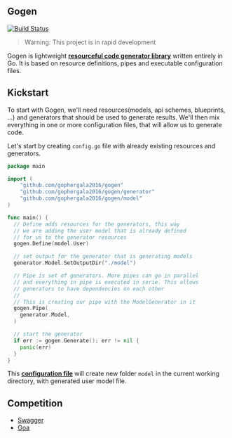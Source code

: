 ## Gogen

[![Build Status](https://travis-ci.org/gophergala2016/gogen.svg?branch=master)](https://travis-ci.org/gophergala2016/gogen)

> Warning: This project is in rapid development

Gogen is lightweight [**resourceful code generator library**](https://github.com/gophergala2016/gogen/wiki) written entirely in Go. It is based on resource definitions, pipes and executable configuration files.

## Kickstart

To start with Gogen, we'll need resources(models, api schemes, blueprints, ...) and generators that should be used to generate results. We'll then mix everything in one or more configuration files, that will allow us to generate code.

Let's start by creating `config.go` file with already existing resources and generators.

```go
package main

import (
	"github.com/gophergala2016/gogen"
	"github.com/gophergala2016/gogen/generator"
	"github.com/gophergala2016/gogen/model"
)

func main() {
  // Define adds resources for the generators, this way
  // we are adding the user model that is already defined
  // for us to the generator resources
  gogen.Define(model.User)

  // set output for the generator that is generating models
  generator.Model.SetOutputDir("./model")

  // Pipe is set of generators. More pipes can go in parallel
  // and everything in pipe is executed in serie. This allows
  // generators to have dependencies on each other
  //
  // This is creating our pipe with the ModelGenerator in it
  gogen.Pipe(
  	generator.Model,
  )

  // start the generator
  if err := gogen.Generate(); err != nil {
  	panic(err)
  }
}
```

This [**configuration file**](https://github.com/gophergala2016/gogen/wiki/Configuration-files) will create new folder `model` in the current working directory, with generated user model file.

## Competition

- [Swagger](http://swagger.io/)
- [Goa](http://goa.design/goagen.html)
